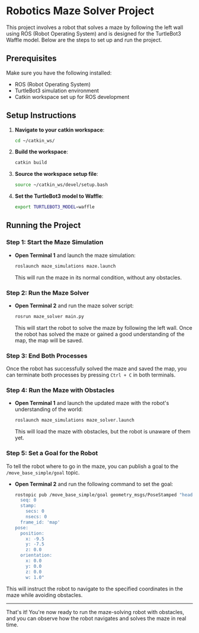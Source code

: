 
# Robotics Maze Solver Project

This project involves a robot that solves a maze by following the left wall using ROS (Robot Operating System) and is designed for the TurtleBot3 Waffle model. Below are the steps to set up and run the project.

## Prerequisites

Make sure you have the following installed:
- ROS (Robot Operating System)
- TurtleBot3 simulation environment
- Catkin workspace set up for ROS development

## Setup Instructions

1. **Navigate to your catkin workspace**:
   ```bash
   cd ~/catkin_ws/
   ```

2. **Build the workspace**:
   ```bash
   catkin build
   ```

3. **Source the workspace setup file**:
   ```bash
   source ~/catkin_ws/devel/setup.bash
   ```

4. **Set the TurtleBot3 model to Waffle**:
   ```bash
   export TURTLEBOT3_MODEL=waffle
   ```

## Running the Project

### Step 1: Start the Maze Simulation

- **Open Terminal 1** and launch the maze simulation:
   ```bash
   roslaunch maze_simulations maze.launch
   ```
   This will run the maze in its normal condition, without any obstacles.

### Step 2: Run the Maze Solver

- **Open Terminal 2** and run the maze solver script:
   ```bash
   rosrun maze_solver main.py
   ```
   This will start the robot to solve the maze by following the left wall. Once the robot has solved the maze or gained a good understanding of the map, the map will be saved.

### Step 3: End Both Processes

Once the robot has successfully solved the maze and saved the map, you can terminate both processes by pressing `Ctrl + C` in both terminals.

### Step 4: Run the Maze with Obstacles

- **Open Terminal 1** and launch the updated maze with the robot's understanding of the world:
   ```bash
   roslaunch maze_simulations maze_solver.launch
   ```
   This will load the maze with obstacles, but the robot is unaware of them yet.

### Step 5: Set a Goal for the Robot

To tell the robot where to go in the maze, you can publish a goal to the `/move_base_simple/goal` topic.

- **Open Terminal 2** and run the following command to set the goal:
   ```bash
   rostopic pub /move_base_simple/goal geometry_msgs/PoseStamped "header:
     seq: 0
     stamp:
       secs: 0
       nsecs: 0
     frame_id: 'map'
   pose:
     position:
       x: -9.5
       y: -7.5
       z: 0.0
     orientation:
       x: 0.0
       y: 0.0
       z: 0.0
       w: 1.0"
   ```

This will instruct the robot to navigate to the specified coordinates in the maze while avoiding obstacles.

---

That's it! You're now ready to run the maze-solving robot with obstacles, and you can observe how the robot navigates and solves the maze in real time.
